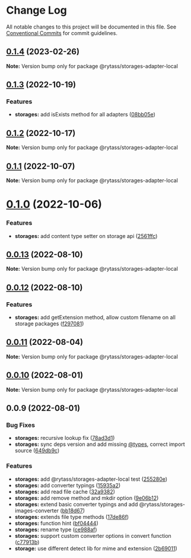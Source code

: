 # Change Log

All notable changes to this project will be documented in this file.
See [Conventional Commits](https://conventionalcommits.org) for commit guidelines.

## [0.1.4](https://github.com/Rytass/Utils/compare/@rytass/storages-adapter-local@0.1.3...@rytass/storages-adapter-local@0.1.4) (2023-02-26)

**Note:** Version bump only for package @rytass/storages-adapter-local





## [0.1.3](https://github.com/Rytass/Utils/compare/@rytass/storages-adapter-local@0.1.2...@rytass/storages-adapter-local@0.1.3) (2022-10-19)


### Features

* **storages:** add isExists method for all adapters ([08bb05e](https://github.com/Rytass/Utils/commit/08bb05e669004dcc3a4f3e219a0c363ce9e9ef1a))





## [0.1.2](https://github.com/Rytass/Utils/compare/@rytass/storages-adapter-local@0.1.1...@rytass/storages-adapter-local@0.1.2) (2022-10-17)

**Note:** Version bump only for package @rytass/storages-adapter-local





## [0.1.1](https://github.com/Rytass/Utils/compare/@rytass/storages-adapter-local@0.1.0...@rytass/storages-adapter-local@0.1.1) (2022-10-07)

**Note:** Version bump only for package @rytass/storages-adapter-local





# [0.1.0](https://github.com/Rytass/Utils/compare/@rytass/storages-adapter-local@0.0.13...@rytass/storages-adapter-local@0.1.0) (2022-10-06)


### Features

* **storages:** add content type setter on storage api ([2561ffc](https://github.com/Rytass/Utils/commit/2561ffc5a4b66f208190ef2230c46276f9945df8))





## [0.0.13](https://github.com/Rytass/Utils/compare/@rytass/storages-adapter-local@0.0.12...@rytass/storages-adapter-local@0.0.13) (2022-08-10)

**Note:** Version bump only for package @rytass/storages-adapter-local





## [0.0.12](https://github.com/Rytass/Utils/compare/@rytass/storages-adapter-local@0.0.11...@rytass/storages-adapter-local@0.0.12) (2022-08-10)


### Features

* **storages:** add getExtension method, allow custom filename on all storage packages ([f297081](https://github.com/Rytass/Utils/commit/f297081a069f697294cc70d0957f62c2f7b05d79))





## [0.0.11](https://github.com/Rytass/Utils/compare/@rytass/storages-adapter-local@0.0.10...@rytass/storages-adapter-local@0.0.11) (2022-08-04)

**Note:** Version bump only for package @rytass/storages-adapter-local





## [0.0.10](https://github.com/Rytass/Utils/compare/@rytass/storages-adapter-local@0.0.9...@rytass/storages-adapter-local@0.0.10) (2022-08-01)

**Note:** Version bump only for package @rytass/storages-adapter-local





## 0.0.9 (2022-08-01)


### Bug Fixes

* **storages:** recursive lookup fix ([78ad3d1](https://github.com/Rytass/Utils/commit/78ad3d155b176090b0bebd1e1139ac2621a24596))
* **storages:** sync deps version and add missing [@types](https://github.com/types), correct import source ([649db9c](https://github.com/Rytass/Utils/commit/649db9cf04975689b00492afbe676edb0d495c0b))


### Features

* **storages:** add @rytass/storages-adapter-local test ([255280e](https://github.com/Rytass/Utils/commit/255280ef1f4ae8cb717acb4c1f442823c6e360ce))
* **storages:** add converter typings ([15935a2](https://github.com/Rytass/Utils/commit/15935a2d616e7d928b5288e7cbb1006659b5222e))
* **storages:** add read file cache ([32a9382](https://github.com/Rytass/Utils/commit/32a938234c08393cf24481d58d93b094021fc29b))
* **storages:** add remove method and mkdir option ([9e06b12](https://github.com/Rytass/Utils/commit/9e06b127d45726da3fd7c67f04fb309b0b63f5fc))
* **storages:** extend basic converter typings and add @rytass/storages-images-converter ([bb18d67](https://github.com/Rytass/Utils/commit/bb18d6743135242301112b65d5d83028a90df2c9))
* **storages:** extends file type methods ([17de86f](https://github.com/Rytass/Utils/commit/17de86fc4c264f9ac11a26379674a6550088c99e))
* **storages:** function hint ([bf04444](https://github.com/Rytass/Utils/commit/bf04444c60df0c99bd5d233377ea54f617f40538))
* **storages:** rename type ([ce988af](https://github.com/Rytass/Utils/commit/ce988afa85fa3ae7de683d66ae82e18ac1e5c17c))
* **storages:** support custom converter options in convert function ([c77913b](https://github.com/Rytass/Utils/commit/c77913bf252701691e114434f7e126cd3bc05987))
* **storage:** use different detect lib for mime and extension ([2b69011](https://github.com/Rytass/Utils/commit/2b69011fabb8ad2187f58251337d12763e88c8fe))
